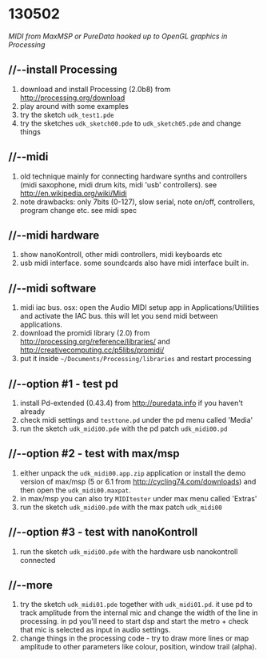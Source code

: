 130502
======

_MIDI from MaxMSP or PureData hooked up to OpenGL graphics in Processing_

//--install Processing
----------------------
1. download and install Processing (2.0b8) from <http://processing.org/download>
2. play around with some examples
3. try the sketch `udk_test1.pde`
4. try the sketches `udk_sketch00.pde` to `udk_sketch05.pde` and change things

//--midi
--------
1. old technique mainly for connecting hardware synths and controllers (midi saxophone, midi drum kits, midi 'usb' controllers).  see <http://en.wikipedia.org/wiki/Midi>
2. note drawbacks: only 7bits (0-127), slow serial, note on/off, controllers, program change etc. see midi spec

//--midi hardware
-----------------
1. show nanoKontroll, other midi controllers, midi keyboards etc
2. usb midi interface.  some soundcards also have midi interface built in.

//--midi software
-----------------
1. midi iac bus. osx: open the Audio MIDI setup app in Applications/Utilities and activate the IAC bus. this will let you send midi between applications.
2. download the promidi library (2.0) from <http://processing.org/reference/libraries/> and <http://creativecomputing.cc/p5libs/promidi/>
3. put it inside `~/Documents/Processing/libraries` and restart processing

//--option #1 - test pd
-----------------------
1. install Pd-extended (0.43.4) from <http://puredata.info> if you haven't already
2. check midi settings and `testtone.pd` under the pd menu called 'Media'
3. run the sketch `udk_midi00.pde` with the pd patch `udk_midi00.pd`

//--option #2 - test with max/msp
---------------------------------
1. either unpack the `udk_midi00.app.zip` application or install the demo version of max/msp (5 or 6.1 from <http://cycling74.com/downloads>) and then open the `udk_midi00.maxpat`.
2. in max/msp you can also try `MIDItester` under max menu called 'Extras'
3. run the sketch `udk_midi00.pde` with the max patch `udk_midi00`

//--option #3 - test with nanoKontroll
--------------------------------------
1. run the sketch `udk_midi00.pde` with the hardware usb nanokontroll connected

//--more
--------
1. try the sketch `udk_midi01.pde` together with `udk_midi01.pd`. it use pd to track amplitude from the internal mic and change the width of the line in processing. in pd you'll need to start dsp and start the metro + check that mic is selected as input in audio settings.
2. change things in the processing code - try to draw more lines or map amplitude to other parameters like colour, position, window trail (alpha).
